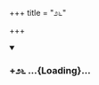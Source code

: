 +++
title = "೨೬"

+++

<div class="js_include" includetitle="true" newlevelforh1="3" unfilled url="/mahAbhAratam/kAvyam/bhAShAntaram/kn/kumAra-vyAsa-bhArata/vishvAsa-prastuti/09_shalya/26/_index.md">
<details open><summary><h3>+೨೬ ...{Loading}...</h3></summary>
</details>
</div>